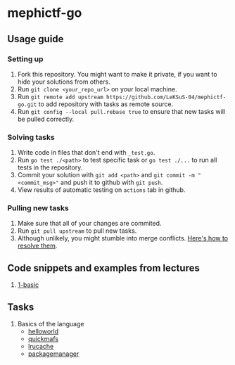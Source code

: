 # mephictf-go

## Usage guide

### Setting up

1. Fork this repository. You might want to make it private, if you want to hide your solutions from others.
2. Run `git clone <your_repo_url>` on your local machine.
3. Run `git remote add upstream https://github.com/LeKSuS-04/mephictf-go.git` to add repository with tasks as remote source.
4. Run `git config --local pull.rebase true` to ensure that new tasks will be pulled correctly.

### Solving tasks

1. Write code in files that don't end with `_test.go`.
2. Run `go test ./<path>` to test specific task or `go test ./...` to run all tests in the repository.
3. Commit your solution with `git add <path>` and `git commit -m "<commit_msg>"` and push it to github with `git push`.
4. View results of automatic testing on `actions` tab in github.

### Pulling new tasks

1. Make sure that all of your changes are commited.
2. Run `git pull upstream` to pull new tasks.
3. Although unlikely, you might stumble into merge conflicts. [Here's how to resolve them](https://docs.github.com/en/pull-requests/collaborating-with-pull-requests/addressing-merge-conflicts/resolving-a-merge-conflict-using-the-command-line).

## Code snippets and examples from lectures

1. [1-basic](./examples/1-basic/)

## Tasks

1. Basics of the language
   - [helloworld](/helloworld/helloworld.go)
   - [quickmafs](/quickmafs/quickmafs.go)
   - [lrucache](/lrucache/lrucache.go)
   - [packagemanager](/packagemanager/packagemanager.go)
